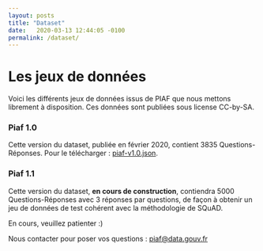 ```yaml
---
layout: posts
title: "Dataset"
date:   2020-03-13 12:44:05 -0100
permalink: /dataset/
---
```


# Les jeux de données

Voici les différents jeux de données issus de PIAF que nous mettons librement à disposition. Ces données sont publiées sous license CC-by-SA.

### Piaf 1.0
Cette version du dataset, publiée en février 2020, contient 3835 Questions-Réponses. 
Pour le télécharger : [piaf-v1.0.json](https://github.com/etalab-ia/piaf-code/raw/master/piaf-v1.0.json).
  
### Piaf 1.1
Cette version du dataset, **en cours de construction**, contiendra 5000 Questions-Réponses avec 3 réponses par questions, de façon à obtenir un jeu de données de test cohérent avec la méthodologie de SQuAD.

En cours, veuillez patienter :)

Nous contacter pour poser vos questions : [piaf@data.gouv.fr](piaf@data.gouv.fr)
